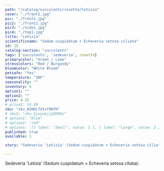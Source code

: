 ```yaml
---
path: "/catalog/succulents/rosette/letizia"
cover: "./front1.jpg"
pic: "./front1.jpg"
pic2: "./front2.jpg"
pic3: "./side1.jpg"
pic4: "./top1.jpg"
title: "Letizia"
scientificname: "Sedum cuspidatum × Echeveria setosa ciliata"
id: 15
catalog-section: "succulents"
tags: ['succulents', 'sedeveria', rosette]
primarycolor: "Green / Lime"
stresscolors: "Red / Burgundy"
bloomcolor: "White Bloom"
petsafe: "Yes"
temperature: "30F"
seasonality: ""
inventory: 5
option1: ""
option2: ""
price: 4.25
# price2: 14.99
sku: "sku_H2HOLfd1vf0HfH"
# sku2: "sku_GjxyukjjpQOVDs"
# option1: "blue"
# option2: "red"
# options: '[{ label: "Small", value: 1 }, { label: "Large", value: 2 }]'
published: true
available: 1

story: "Sedeveria 'Letizia' (Sedum cuspidatum × Echeveria setosa ciliata) "

---
```

Sedeveria 'Letizia' (Sedum cuspidatum × Echeveria setosa ciliata): 